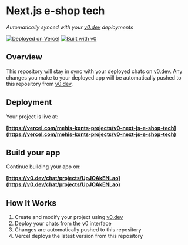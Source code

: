 # Next.js e-shop tech

*Automatically synced with your [v0.dev](https://v0.dev) deployments*

[![Deployed on Vercel](https://img.shields.io/badge/Deployed%20on-Vercel-black?style=for-the-badge&logo=vercel)](https://vercel.com/mehis-konts-projects/v0-next-js-e-shop-tech)
[![Built with v0](https://img.shields.io/badge/Built%20with-v0.dev-black?style=for-the-badge)](https://v0.dev/chat/projects/UpJOAkENLao)

## Overview

This repository will stay in sync with your deployed chats on [v0.dev](https://v0.dev).
Any changes you make to your deployed app will be automatically pushed to this repository from [v0.dev](https://v0.dev).

## Deployment

Your project is live at:

**[https://vercel.com/mehis-konts-projects/v0-next-js-e-shop-tech](https://vercel.com/mehis-konts-projects/v0-next-js-e-shop-tech)**

## Build your app

Continue building your app on:

**[https://v0.dev/chat/projects/UpJOAkENLao](https://v0.dev/chat/projects/UpJOAkENLao)**

## How It Works

1. Create and modify your project using [v0.dev](https://v0.dev)
2. Deploy your chats from the v0 interface
3. Changes are automatically pushed to this repository
4. Vercel deploys the latest version from this repository